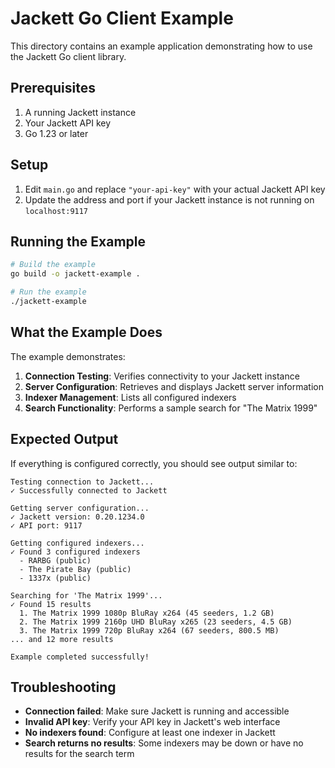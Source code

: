 # Jackett Go Client Example

This directory contains an example application demonstrating how to use the Jackett Go client library.

## Prerequisites

1. A running Jackett instance
2. Your Jackett API key
3. Go 1.23 or later

## Setup

1. Edit `main.go` and replace `"your-api-key"` with your actual Jackett API key
2. Update the address and port if your Jackett instance is not running on `localhost:9117`

## Running the Example

```bash
# Build the example
go build -o jackett-example .

# Run the example
./jackett-example
```

## What the Example Does

The example demonstrates:

1. **Connection Testing**: Verifies connectivity to your Jackett instance
2. **Server Configuration**: Retrieves and displays Jackett server information
3. **Indexer Management**: Lists all configured indexers
4. **Search Functionality**: Performs a sample search for "The Matrix 1999"

## Expected Output

If everything is configured correctly, you should see output similar to:

```
Testing connection to Jackett...
✓ Successfully connected to Jackett

Getting server configuration...
✓ Jackett version: 0.20.1234.0
✓ API port: 9117

Getting configured indexers...
✓ Found 3 configured indexers
  - RARBG (public)
  - The Pirate Bay (public)
  - 1337x (public)

Searching for 'The Matrix 1999'...
✓ Found 15 results
  1. The Matrix 1999 1080p BluRay x264 (45 seeders, 1.2 GB)
  2. The Matrix 1999 2160p UHD BluRay x265 (23 seeders, 4.5 GB)
  3. The Matrix 1999 720p BluRay x264 (67 seeders, 800.5 MB)
... and 12 more results

Example completed successfully!
```

## Troubleshooting

- **Connection failed**: Make sure Jackett is running and accessible
- **Invalid API key**: Verify your API key in Jackett's web interface
- **No indexers found**: Configure at least one indexer in Jackett
- **Search returns no results**: Some indexers may be down or have no results for the search term 
